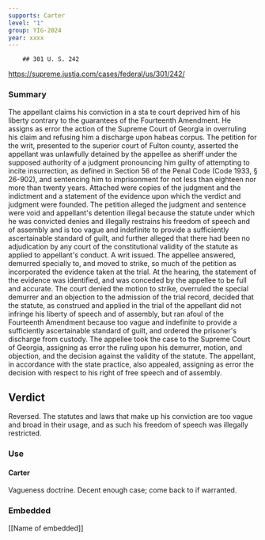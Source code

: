 ```yaml
---
supports: Carter
level: "1"
group: YIG-2024
year: xxxx
---
```

		## 301 U. S. 242

https://supreme.justia.com/cases/federal/us/301/242/

### Summary

The appellant claims his conviction in a sta te court deprived him of his liberty contrary to the guarantees of the Fourteenth Amendment. He assigns as error the action of the Supreme Court of Georgia in overruling his claim and refusing him a discharge upon habeas corpus. The petition for the writ, presented to the superior court of Fulton county, asserted the appellant was unlawfully detained by the appellee as sheriff under the supposed authority of a judgment pronouncing him guilty of attempting to incite insurrection, as defined in Section 56 of the Penal Code (Code 1933, § 26-902), and sentencing him to imprisonment for not less than eighteen nor more than twenty years. Attached were copies of the judgment and the indictment and a statement of the evidence upon which the verdict and judgment were founded. The petition alleged the judgment and sentence were void and appellant's detention illegal because the statute under which he was convicted denies and illegally restrains his freedom of speech and of assembly and is too vague and indefinite to provide a sufficiently ascertainable standard of guilt, and further alleged that there had been no adjudication by any court of the constitutional validity of the statute as applied to appellant's conduct. A writ issued. The appellee answered, demurred specially to, and moved to strike, so much of the petition as incorporated the evidence taken at the trial. At the hearing, the statement of the evidence was identified, and was conceded by the appellee to be full and accurate. The court denied the motion to strike, overruled the special demurrer and an objection to the admission of the trial record, decided that the statute, as construed and applied in the trial of the appellant did not infringe his liberty of speech and of assembly, but ran afoul of the Fourteenth Amendment because too vague and indefinite to provide a sufficiently ascertainable standard of guilt, and ordered the prisoner's discharge from custody. The appellee took the case to the Supreme Court of Georgia, assigning as error the ruling upon his demurrer, motion, and objection, and the decision against the validity of the statute. The appellant, in accordance with the state practice, also appealed, assigning as error the decision with respect to his right of free speech and of assembly.

## Verdict
Reversed. The statutes and laws that make up his conviction are too vague and broad in their usage, and as such his freedom of speech was illegally restricted.

### Use

#### Carter
Vagueness doctrine. Decent enough case; come back to if warranted.

### Embedded

[[Name of embedded]]